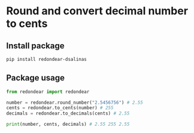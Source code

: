 # Round and convert decimal number to cents


## Install package
```bash
pip install redondear-dsalinas
```

## Package usage
```python
from redondear import redondear

number = redondear.round_number("2.5456756") # 2.55 
cents = redondear.to_cents(number) # 255
decimals = redondear.to_decimals(cents) # 2.55

print(number, cents, decimals) # 2.55 255 2.55
```
 
